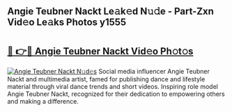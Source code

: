 ## Angie Teubner Nackt Le𝚊k𝚎d N𝚞𝚍e - Part-Zxn Vid𝚎o Le𝚊ks Photos y1555

# <h2><a href="http://fba66v.evod.top/?m=Angie+Teubner+Nackt">🔗 👉🔴 Angie Teubner Nackt Vid𝚎o Ph𝚘t𝚘s</a></h2>

[![Angie Teubner Nackt N𝚞d𝚎s](https://i.imgur.com/8V9OHl7.gif)](http://fba66v.evod.top/?m=Angie+Teubner+Nackt)
Social media influencer Angie Teubner Nackt and multimedia artist, famed for publishing dance and lifestyle material through viral dance trends and short videos. Inspiring role model Angie Teubner Nackt, recognized for their dedication to empowering others and making a difference. 

